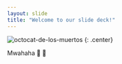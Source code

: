 ```yaml
---
layout: slide
title: "Welcome to our slide deck!"
---
```


![octocat-de-los-muertos](https://octodex.github.com/images/octocat-de-los-muertos.jpg)
{: .center}

Mwahaha :tropical_fish: :whale:
